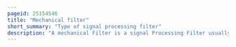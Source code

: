 ```yaml
---
pageid: 25154546
title: "Mechanical filter"
short_summary: "Type of signal processing filter"
description: "A mechanical Filter is a signal Processing Filter usually used in Place of an electronic Filter on Radio Frequencies. Its Purpose is the same as that of a normal electronic Filter to pass a Range of signal Frequencies but to block Others. The Filter operates on mechanical Vibrations which are Analogues of the electrical Signal. At the Input and Output of the Filter, Transducers convert the electrical Signal into, and then back from, these mechanical Vibrations."
---
```

